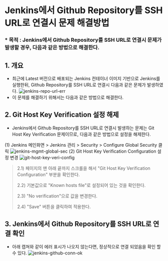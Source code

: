 # Jenkins에서 Github Repository를 SSH URL로 연결시 문제 해결방법 
### * 목적 : Jenkins에서 Github Repository를 SSH URL로 연결시 문제가 발생할 경우, 다음과 같은 방법으로 해결한다.


## 1. 개요
* 최근에 Latest 버전으로 배포되는 Jenkins 컨테이너 이미지 기반으로 Jenkins를 실행한뒤, Github Repository를 SSH URL로 연결시 다음과 같은 문제가 발생하였다.
![jenkins-repo-url-err](https://devopsrunbook-fastcampus.s3.ap-northeast-2.amazonaws.com/FastCampus/Part2_Docker/Chapter02/2-jenkinsci/jenkins-repo-url-err.png)
* 이 문제를 해결하기 위해서는 다음과 같은 방법으로 해결한다.


## 2. Git Host Key Verification 설정 해제
* Jenkins에서 Github Repository를 SSH URL로 연결시 발생하는 문제는 Git Host Key Verification 문제이므로, 다음과 같은 방법으로 설정을 해제한다.

(1) Jenkins 메인화면 > Jenkins 관리 > Security > Configure Global Security 클릭
![jenkins-mgmt-global-sec](https://devopsrunbook-fastcampus.s3.ap-northeast-2.amazonaws.com/FastCampus/Part2_Docker/Chapter02/2-jenkinsci/jenkins-mgmt-global-sec.png)
(2) Git Host Key Verification Configuration 설정 변경
![git-host-key-veri-config](https://devopsrunbook-fastcampus.s3.ap-northeast-2.amazonaws.com/FastCampus/Part2_Docker/Chapter02/2-jenkinsci/git-host-key-veri-config.png)
> 2.1) 페이지의 맨 아래 끝까지 스크롤을 해서 "Git Host Key Verification Configuration" 부분을 확인한다.
> 
> 2.2) 기본값으로 "Known hosts file"로 설정되어 있는 것을 확인한다.
> 
> 2.3) "No verification"으로 값을 변경한다.
> 
> 2.4) "Save" 버튼을 클릭하여 적용한다.


## 3. Jenkins에서 Github Repository를 SSH URL로 연결 확인
* 아래 캡쳐와 같이 에러 표시가 나오지 않는다면, 정상적으로 연결 되었음을 확인 할 수 있다. 
![jenkins-github-conn-ok](https://devopsrunbook-fastcampus.s3.ap-northeast-2.amazonaws.com/FastCampus/Part2_Docker/Chapter02/2-jenkinsci/jenkins-github-conn-ok.png)

